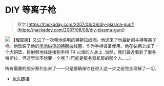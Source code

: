 # DIY 等离子枪

> 原文:[https://hackaday.com/2007/08/08/diy-plasma-gun/](https://hackaday.com/2007/08/08/diy-plasma-gun/)

![](../Images/ff7a06a07ed11e301a02789383717861.png)
【理查德】又试了一次电池供电的特斯拉线圈。他送来了他最新的手持等离子枪。他改装了他的[电池供电的特斯拉](http://www.hackaday.com/2007/07/07/battery-powered-tesla-coil/)线圈，作为手持设备使用。他在钻柄上加了一个大铜垫，将射频地线连接到手持 T4 火炬的人身上..当然，我们最近看到了很多特斯拉，但这里谁不想要一个呢？(可能是服务器机房的那个人……)

所有需要的部分都列出来了——只是要确保你在进入这一步之前完全理解了一切。

*   [永久链接](http://www.rmcybernetics.com/projects/DIY_Devices/plasma-gun.htm)